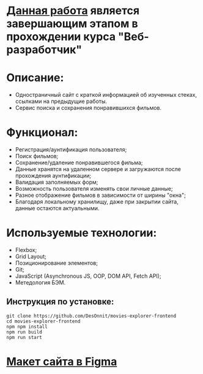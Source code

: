 # **[Данная работа](https://diplom.movies.nomoredomains.work/movies) является завершающим этапом в прохождении курса "Веб-разработчик"**
# Описание:
- Одностраничный сайт с краткой информацией об изученных стеках, ссылками на предыдущие работы.
- Сервис поиска и сохранения понравившихся фильмов.

# Функционал:
- Регистрация/аунтификация пользователя;
- Поиск фильмов;
- Сохранение/удаление понравившегося фильма;
- Данные хранятся на удаленном сервере и загружаются после прохождения аунтификации;
- Валидация заполняемых форм;
- Возможность пользователя изменять свои личные данные;
- Разное отображение фильмов в зависимости от ширины "окна";
- Благодаря локальному хранилищу, даже при закрытии сайта, данные остаются актуальными.

# Используемые технологии:
- Flexbox;
- Grid Layout;
- Позиционирование элементов;
- Git;
- JavaScript (Asynchronous JS, OOP, DOM API, Fetch API); 
- Метедология БЭМ.
  
## Инструкция по установке: 

```
git clone https://github.com/DesOnnit/movies-explorer-frontend
cd movies-explorer-frontend
npm npm install
npm run build
npm run start
```
# [Макет сайта в Figma](https://www.figma.com/file/Q0yVlIPZ6mkXBvvgfOCqdw/?node-id=891%3A3857)
